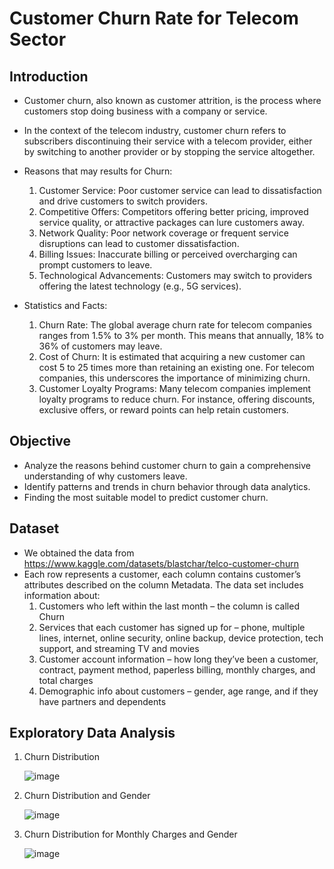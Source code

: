 # Customer Churn Rate for Telecom Sector

## Introduction
- Customer churn, also known as customer attrition, is the process where customers stop doing business with a company or service.
- In the context of the telecom industry, customer churn refers to subscribers discontinuing their service with a telecom provider, either by switching to another provider or by stopping the service altogether.

- Reasons that may results for Churn:

   1. Customer Service: Poor customer service can lead to dissatisfaction and drive customers to switch providers.
   2. Competitive Offers: Competitors offering better pricing, improved service quality, or attractive packages can lure customers away.
   3. Network Quality: Poor network coverage or frequent service disruptions can lead to customer dissatisfaction.
   4. Billing Issues: Inaccurate billing or perceived overcharging can prompt customers to leave.
   5. Technological Advancements: Customers may switch to providers offering the latest technology (e.g., 5G services).

- Statistics and Facts:

   1. Churn Rate: The global average churn rate for telecom companies ranges from 1.5% to 3% per month. This means that annually, 18% to 36% of customers may leave.
   2. Cost of Churn: It is estimated that acquiring a new customer can cost 5 to 25 times more than retaining an existing one. For telecom companies, this underscores the importance of minimizing churn.
   3. Customer Loyalty Programs: Many telecom companies implement loyalty programs to reduce churn. For instance, offering discounts, exclusive offers, or reward points can help retain customers.

## Objective
- Analyze the reasons behind customer churn to gain a comprehensive understanding of why customers leave.
- Identify patterns and trends in churn behavior through data analytics.
- Finding the most suitable model to predict customer churn.

## Dataset 
- We obtained the data from https://www.kaggle.com/datasets/blastchar/telco-customer-churn
- Each row represents a customer, each column contains customer’s attributes described on the column Metadata. The data set includes information about:
   1. Customers who left within the last month – the column is called Churn
   2. Services that each customer has signed up for – phone, multiple lines, internet, online security, online backup, device protection, tech support, and streaming TV and movies
   3. Customer account information – how long they’ve been a customer, contract, payment method, paperless billing, monthly charges, and total charges
   4. Demographic info about customers – gender, age range, and if they have partners and dependents

## Exploratory Data Analysis
1. Churn Distribution

   ![image](https://github.com/devangisingh/Customer-Churn-Rate-for-Telecom-Sector/assets/80507579/e576317e-f4f9-4569-a0c4-1ea530c6175c)

2. Churn Distribution and Gender

   ![image](https://github.com/devangisingh/Customer-Churn-Rate-for-Telecom-Sector/assets/80507579/8df6ec1c-925e-4dfc-8da2-e3de4fa05e9b)

3. Churn Distribution for Monthly Charges and Gender

   ![image](https://github.com/devangisingh/Customer-Churn-Rate-for-Telecom-Sector/assets/80507579/47aa2de0-2b21-488b-8d29-d33776308b49)



